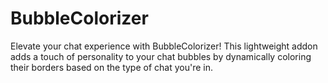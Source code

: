 # BubbleColorizer
Elevate your chat experience with BubbleColorizer! This lightweight addon adds a touch of personality to your chat bubbles by dynamically coloring their borders based on the type of chat you're in.
